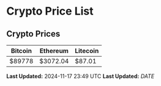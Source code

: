 # Crypto Price List

## Crypto Prices
| Bitcoin | Ethereum | Litecoin |
| ------- | -------- | -------- |
| $89778 | $3072.04 | $87.01 |
**Last Updated:** 2024-11-17 23:49 UTC
**Last Updated:** $DATE$
